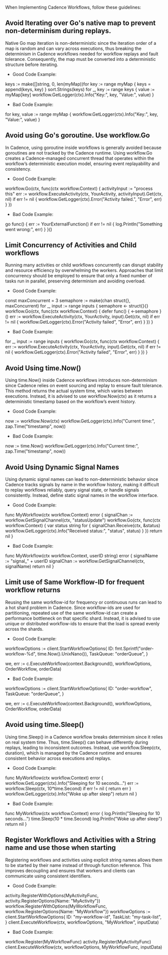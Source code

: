 When Implementing Cadence Workflows, follow these guidelines:

## Avoid Iterating over Go's native map to prevent non-determinism during replays.

Native Go map iteration is non-deterministic since the iteration order of a map is random and can vary across executions, thus breaking the determinism in Cadence workflows needed for workflow replays and fault tolerance. Consequently, the map must be converted into a deterministic structure before iterating.

- Good Code Example:

keys := make([]string, 0, len(myMap))for key := range myMap {
    keys = append(keys, key)
}
sort.Strings(keys)
for _, key := range keys {
    value := myMap[key]
    workflow.GetLogger(ctx).Info("Key:", key, "Value:", value)
}

- Bad Code Example:

for key, value := range myMap {
    workflow.GetLogger(ctx).Info("Key:", key, "Value:", value)
}

## Avoid using Go's goroutine. Use workflow.Go

In Cadence, using goroutine inside workflows is generally avoided because goroutines are not tracked by the Cadence runtime. Using workflow.Go creates a Cadence-managed concurrent thread that operates within the workflow’s deterministic execution model, ensuring event replayability and consistency.

- Good Code Example:

workflow.Go(ctx, func(ctx workflow.Context) {
    activityInput := "process this"
    err := workflow.ExecuteActivity(ctx, YourActivity, activityInput).Get(ctx, nil)
    if err != nil {
        workflow.GetLogger(ctx).Error("Activity failed.", "Error", err)
    }
})

- Bad Code Example:

go func() {
    err := YourExternalFunction()
    if err != nil {
        log.Println("Something went wrong:", err)
    }
}()

## Limit Concurrency of Activities and Child workflows

Running many activities or child workflows concurrently can disrupt stability and resource efficiency by overwhelming the workers. Approaches that limit concurrency should be employed to ensure that only a fixed number of tasks run in parallel, preserving determinism and avoiding overload.

- Good Code Example:

const maxConcurrent = 3
semaphore := make(chan struct{}, maxConcurrent)
for _, input := range inputs {
    semaphore <- struct{}{}
    workflow.Go(ctx, func(ctx workflow.Context) {
        defer func() { <-semaphore }()
        err := workflow.ExecuteActivity(ctx, YourActivity, input).Get(ctx, nil)
        if err != nil {
            workflow.GetLogger(ctx).Error("Activity failed", "Error", err)
        }
    })
}

- Bad Code Example:

for _, input := range inputs {
    workflow.Go(ctx, func(ctx workflow.Context) {
        err := workflow.ExecuteActivity(ctx, YourActivity, input).Get(ctx, nil)
        if err != nil {
            workflow.GetLogger(ctx).Error("Activity failed", "Error", err)
        }
    })
}

## Avoid Using time.Now()

Using time.Now() inside Cadence workflows introduces non-determinism since Cadence relies on event sourcing and replay to ensure fault tolerance. This method returns the actual system time, which varies between executions. Instead, it is advised to use workflow.Now(ctx) as it returns a deterministic timestamp based on the workflow’s event history.

- Good Code Example:

now := workflow.Now(ctx)
workflow.GetLogger(ctx).Info("Current time:", zap.Time("timestamp", now))

- Bad Code Example:

now := time.Now()
workflow.GetLogger(ctx).Info("Current time:", zap.Time("timestamp", now))

## Avoid Using Dynamic Signal Names

Using dynamic signal names can lead to non-deterministic behavior since Cadence tracks signals by name in the workflow history, making it difficult to replay workflows reliably, query signal state, or handle signals consistently. Instead, define static signal names in the workflow interface.

- Good Code Example:

func MyWorkflow(ctx workflow.Context) error {
    signalChan := workflow.GetSignalChannel(ctx, "statusUpdate")
    workflow.Go(ctx, func(ctx workflow.Context) {
        var status string
        for {
            signalChan.Receive(ctx, &status)
            workflow.GetLogger(ctx).Info("Received status:", "status", status)
        }
    })
    return nil
}

- Bad Code Example:

func MyWorkflow(ctx workflow.Context, userID string) error {
    signalName := "signal_" + userID
    signalChan := workflow.GetSignalChannel(ctx, signalName)
    return nil
}

## Limit use of Same Workflow-ID for frequent workflow returns

Reusing the same workflow-id for frequency or continuous runs can lead to a hot shard problem in Cadence. Since workflow-ids are used for partitioning, repeated use of the same workflow-id can create a performance bottleneck on that specific shard. Instead, it is advised to use unique or distributed workflow-ids to ensure that the load is spread evenly across the shards.

- Good Code Example:

workflowOptions := client.StartWorkflowOptions{
    ID:        fmt.Sprintf("order-workflow-%d", time.Now().UnixNano()),
    TaskQueue: "orderQueue",
}

we, err := c.ExecuteWorkflow(context.Background(), workflowOptions, OrderWorkflow, orderData)

- Bad Code Example:

workflowOptions := client.StartWorkflowOptions{
    ID:        "order-workflow",
    TaskQueue: "orderQueue",
}

we, err := c.ExecuteWorkflow(context.Background(), workflowOptions, OrderWorkflow, orderData)

## Avoid using time.Sleep()

Using time.Sleep() in a Cadence workflow breaks determinism since it relies on real system time. Thus, time.Sleep() can behave differently during replays, leading to inconsistent outcomes. Instead, use workflow.Sleep(ctx, duration), which is managed by the Cadence runtime and ensures consistent behavior across executions and replays.

- Good Code Example:

func MyWorkflow(ctx workflow.Context) error {
    workflow.GetLogger(ctx).Info("Sleeping for 10 seconds...")
    err := workflow.Sleep(ctx, 10*time.Second)
    if err != nil {
        return err
    }
    workflow.GetLogger(ctx).Info("Woke up after sleep")
    return nil
}

- Bad Code Example:

func MyWorkflow(ctx workflow.Context) error {
    log.Println("Sleeping for 10 seconds...")
    time.Sleep(10 * time.Second)
    log.Println("Woke up after sleep")
    return nil
}

## Register Workflows and Activities with a String name and use those when starting

Registering workflows and activities using explicit string names allows them to be started by their name instead of through function reference. This improves decoupling and ensures that workers and clients can communicate using consistent identifiers.

- Good Code Example:

activity.RegisterWithOptions(MyActivityFunc, activity.RegisterOptions{Name: "MyActivity"})
workflow.RegisterWithOptions(MyWorkflowFunc, workflow.RegisterOptions{Name: "MyWorkflow"})
workflowOptions := client.StartWorkflowOptions{
    ID:        "my-workflow-id",
    TaskList:  "my-task-list",
}
client.ExecuteWorkflow(ctx, workflowOptions, "MyWorkflow", inputData)

- Bad Code Example:

workflow.Register(MyWorkflowFunc)
activity.Register(MyActivityFunc)
client.ExecuteWorkflow(ctx, workflowOptions, MyWorkflowFunc, inputData)